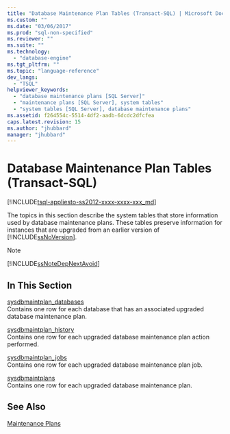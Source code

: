 ```yaml
---
title: "Database Maintenance Plan Tables (Transact-SQL) | Microsoft Docs"
ms.custom: ""
ms.date: "03/06/2017"
ms.prod: "sql-non-specified"
ms.reviewer: ""
ms.suite: ""
ms.technology: 
  - "database-engine"
ms.tgt_pltfrm: ""
ms.topic: "language-reference"
dev_langs: 
  - "TSQL"
helpviewer_keywords: 
  - "database maintenance plans [SQL Server]"
  - "maintenance plans [SQL Server], system tables"
  - "system tables [SQL Server], database maintenance plans"
ms.assetid: f264554c-5514-4df2-aadb-6dcdc2dfcfea
caps.latest.revision: 15
ms.author: "jhubbard"
manager: "jhubbard"
---
```

# Database Maintenance Plan Tables (Transact-SQL)
[!INCLUDE[tsql-appliesto-ss2012-xxxx-xxxx-xxx_md](../../../integration-services/system/stored-procedures/includes/tsql-appliesto-ss2012-xxxx-xxxx-xxx-md.md)]

  The topics in this section describe the system tables that store information used by database maintenance plans. These tables preserve information for instances that are upgraded from an earlier version of [!INCLUDE[ssNoVersion](../../../advanced-analytics/r-services/includes/ssnoversion-md.md)].  
  
> [!NOTE]  
>  [!INCLUDE[ssNoteDepNextAvoid](../../../analysis-services/multidimensional-models-olap-logical-dimension-objects/includes/ssnotedepnextavoid-md.md)]  
  
## In This Section  
 [sysdbmaintplan_databases](../../../relational-databases/reference/system-tables/sysdbmaintplan-databases-transact-sql.md)  
 Contains one row for each database that has an associated upgraded database maintenance plan.  
  
 [sysdbmaintplan_history](../../../relational-databases/reference/system-tables/sysdbmaintplan-history-transact-sql.md)  
 Contains one row for each upgraded database maintenance plan action performed.  
  
 [sysdbmaintplan_jobs](../../../relational-databases/reference/system-tables/sysdbmaintplan-jobs-transact-sql.md)  
 Contains one row for each upgraded database maintenance plan job.  
  
 [sysdbmaintplans](../../../relational-databases/reference/system-tables/sysdbmaintplans-transact-sql.md)  
 Contains one row for each upgraded database maintenance plan.  
  
## See Also  
 [Maintenance Plans](../../../relational-databases/maintenance-plans/maintenance-plans.md)  
  
  